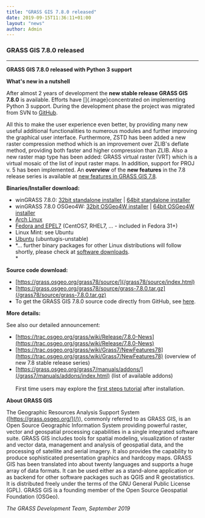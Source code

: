 ```yaml
---
title: "GRASS GIS 7.8.0 released"
date: 2019-09-15T11:36:11+01:00
layout: "news"
author: Admin
---
```


### GRASS GIS 7.8.0 released

------------------------------------------------------------------------

****GRASS GIS 7.8.0 **released with Python 3 support******

**What's new in a nutshell**

After almost 2 years of development the **new stable release GRASS GIS
7.8.0** is available. Efforts have []{.image}concentrated on
implementing Python 3 support. During the development phase the project
was migrated from SVN to [GitHub](https://github.com/OSGeo/grass).

All this to make the user experience even better, by providing many new
useful additional functionalities to numerous modules and further
improving the graphical user interface. Furthermore, ZSTD has been added
a new raster compression method which is an improvement over ZLIB's
deflate method, providing both faster and higher compression than ZLIB.
Also a new raster map type has been added: GRASS virtual raster (VRT)
which is a virtual mosaic of the list of input raster maps. In addition,
support for PROJ v. 5 has been implemented. An **overview** of the **new
features** in the 7.8 release series is available at [new features in
GRASS GIS 7.8](https://trac.osgeo.org/grass/wiki/Grass7/NewFeatures78).

**Binaries/Installer download:**

-   winGRASS 7.8.0: [32bit standalone
    installer](/grass78/binary/mswindows/native/x86/WinGRASS-7.8.0-1-Setup-x86.html)
    \| [64bit standalone
    installer](/grass78/binary/mswindows/native/x86_64/WinGRASS-7.8.0-1-Setup-x86_64.exe)
-   winGRASS 7.8.0 OSGeo4W: [32bit OSGeo4W
    installer](http://download.osgeo.org/osgeo4w/osgeo4w-setup-x86.exe)
    \| [64bit OSGeo4W
    installer](http://download.osgeo.org/osgeo4w/osgeo4w-setup-x86_64.exe)
-   [Arch Linux](https://aur.archlinux.org/packages/grass)
-   [Fedora and
    EPEL7](https://copr.fedorainfracloud.org/coprs/neteler/grass78/)
    (CentOS7, RHEL7, \... - included in Fedora 31+)
-   Linux Mint: see Ubuntu
-   [Ubuntu](https://launchpad.net/~ubuntugis/+archive/ubuntu/ubuntugis-unstable)
    (ubuntugis-unstable)
-   *\... further binary packages for other Linux distributions will
    follow shortly, please check at [software
    downloads](/download/software/index.html#g78x).\
    *

**Source code download:**

-   [https://grass.osgeo.org/grass78/source/](/grass78/source/index.html)
-   [https://grass.osgeo.org/grass78/source/grass-7.8.0.tar.gz](/grass78/source/grass-7.8.0.tar.gz)
-   To get the GRASS GIS 7.8.0 source code directly from GitHub, see
    [here](https://github.com/OSGeo/grass/releases/tag/7.8.0).

**More details:**

See also our detailed announcement:


-   [https://trac.osgeo.org/grass/wiki/Release/7.8.0-News](https://trac.osgeo.org/grass/wiki/Release/7.8.0-News)
-   [https://trac.osgeo.org/grass/wiki/Grass7/NewFeatures78](https://trac.osgeo.org/grass/wiki/Grass7/NewFeatures78) (overview of new 7.8 stable release series)
-   [https://grass.osgeo.org/grass7/manuals/addons/](/grass7/manuals/addons/index.html)
(list of available addons)\
\
First time users may explore the [first steps
tutorial](/documentation/first-time-users/index.html) after
installation.


**About GRASS GIS**

The Geographic Resources Analysis Support System
([https://grass.osgeo.org/](/)), commonly referred
to as GRASS GIS, is an Open Source Geographic Information System
providing powerful raster, vector and geospatial processing capabilities
in a single integrated software suite. GRASS GIS includes tools for
spatial modeling, visualization of raster and vector data, management
and analysis of geospatial data, and the processing of satellite and
aerial imagery. It also provides the capability to produce sophisticated
presentation graphics and hardcopy maps. GRASS GIS has been translated
into about twenty languages and supports a huge array of data formats.
It can be used either as a stand-alone application or as backend for
other software packages such as QGIS and R geostatistics. It is
distributed freely under the terms of the GNU General Public License
(GPL). GRASS GIS is a founding member of the Open Source Geospatial
Foundation (OSGeo).

*The GRASS Development Team, September 2019*

